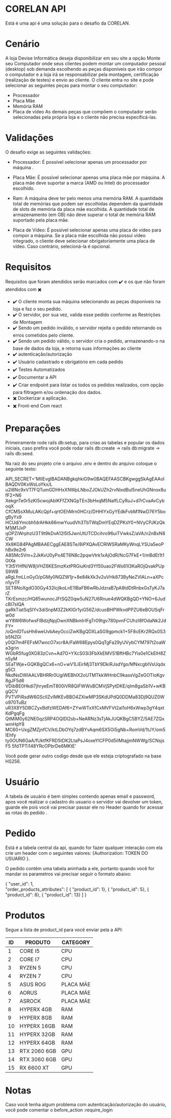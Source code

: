 # CORELAN API

Está é uma api é uma solução para o desafio da CORELAN.

# Cenário

A loja Devise Informática deseja disponibilizar em seu site a opção Monte seu Computador
onde seus clientes podem montar um computador pessoal (desktop) sob demanda escolhendo
as peças disponíveis que irão compor o computador e a loja irá se responsabilizar pela
montagem, certificação (realização de testes) e envio ao cliente.
O cliente entra no site e pode selecionar as seguintes peças para montar o seu computador:
* Processador
* Placa Mãe
* Memória RAM
* Placa de vídeo
As demais peças que compõem o computador serão selecionadas pela própria loja e o cliente
não precisa especificá-las.

# Validações
 
 O desafio exige as seguintes validações:
 
* Processador: É possível selecionar apenas um processador por máquina .
* Placa Mãe: É possível selecionar apenas uma placa mãe por máquina. A placa mãe deve suportar a marca (AMD ou Intel) do processador escolhido.
* Ram: A máquina deve ter pelo menos uma memória RAM. A quantidade total de memórias que podem ser escolhidas dependem da quantidade de slots de memória da placa mãe escolhida. A quantidade total de armazenamento (em GB) não deve superar o total de memória RAM suportado pela placa mãe.

* Placa de Vídeo: É possível selecionar apenas uma placa de vídeo para compor a máquina. Se a placa mãe escolhida não possui vídeo integrado, o cliente deve selecionar obrigatoriamente uma placa de vídeo. Caso contrário, selecioná-la é opcional.

# Requisitos

Requisitos que foram atendidos serão marcados com :heavy_check_mark: e os que não foram atendidos com :heavy_multiplication_x:

* :heavy_check_mark: O cliente monta sua máquina selecionando as peças disponíveis na loja e faz o seu pedido.
* :heavy_check_mark: O servidor, por sua vez, valida esse pedido conforme as Restrições de Montagem
* :heavy_check_mark: Sendo um pedido inválido, o servidor rejeita o pedido retornando os erros cometidos pelo cliente.
* :heavy_check_mark: Sendo um pedido válido, o servidor cria o pedido, armazenando-o na base de dados da loja, e retorna suas informações ao cliente
* :heavy_check_mark: autenticação/autorização
* :heavy_check_mark: Usuário cadastrado e obrigatório em cada pedido
* :heavy_check_mark: Testes Automatizados
* :heavy_check_mark: Documentar a API
* :heavy_check_mark: Criar endpoint para listar os todos os pedidos realizados, com opção para filtragem e/ou ordenação dos dados.
* :heavy_multiplication_x: Dockerizar a aplicação.
* :heavy_multiplication_x: Front-end Com react

# Preparações

Primeiramente rode rails db:setup, para crias as tabelas e popular os dados iniciais, caso prefira você pode rodar rails db:create -> rails db:migrate -> rails db:seed.

Na raiz do seu projeto crie o arquivo .env e dentro do arquivo coloque o seguinte texto:

API_SECRET='MIIEvgIBADANBgkqhkiG9w0BAQEFAASCBKgwggSkAgEAAoIBAQDV0KxWsLoYkx/L
u2l8Nc9xVT7FQTumGDHHxXNWpLNboZJOkUZh2rvNixdBul5neUhGNnox8ufF2+N6
XekgnTe0r5zKI5cwojAbIKFfZXNGpTEn3bHxqM5NaIfLCyRuJ+d7rCvaAvCyboqX
CfCMSsXMuLAKcQpf+qrtOEhMrn0HCrz/DHHlYxGyYEdkFvbM1NwD76Y5bogByYx9
HCUdiYmcbh1drAHkk66mwYuudVh3TbTWqDmYEqDZPKsY0+NVyCPJKzQkM1jM1JxP
qOPZiWrphzU3T9t9kDvA12l5l5JwnUtUTCDcihro96uiTVwksZ/aVA/n2nBxN8CW
Xk8KG84PAgMBAAECggEAE8STe/8iPXQAvECRlWSRaMKyWnqLYSUa5eoPhBx9e2r6
A8SMc5Vm+2JkKvU0yPx4ET6N8c2pqwVtrk1xAjOdR/NcG7FkE+1/mBdEt1t1GtXa
Y3t5YHfN/W8jVHZ6KESmzKxtPRGiuKrd3Yf50uao2FWs61I3KaROjQvakPUpS9WB
aRgLfmLLnGyO/pGMy0NQZW1jr+8e84kXk3v2uVHk873ByNeZVlALn+aXPcn1yvTF
SET8NoXgdO30Gy432lcjlkoLnE1IBaFB6wRbJdzraB7pA8tdDtRnbxGsTyKJ7arZ
TKrEsmzc/HQ85wunocJFtSQZ0qw5uN27U6Rnue4dWQKBgQD+YNO+6JudcBI7sIQA
gaRkTiatSqSlYv3diSnpM3Z2kKIGr1yiG56Z/dcuoBHPWkvdPPZU6eBOUSqFrw0d
wY8W6WofwsFlBdzjNpjOwnXNBkmIrIFgTr09tgv780pvnFCUhzI8fOdaNk2JdFY+
/oQmIDTusHh6weUvbAeyOcciZwKBgQDXLaSG9gpmck1+5F8cEKr2RQx0S3b5NZGl
y0QI7m4FEFsM7wncO7xcr8A/FaW68Epys0QqTgFa29yUVybCYM797t2oaWa3grin
WGbR5fug0XG83zCvn+Ad7O+YXcS03i3FbXkEMVS1BftHBc7Yis0e1CkElH8Zn5yM
SEaTWje+GQKBgQCx6+nO+wV1LiEirMj3TbY9DkiRJsdYgo/MNxcgbIVsUqdxg5CI
NkdNsDWlAALVBHRRr0UgiWEBhlX2oUTMTkkWHnbC9kassVgZeGOTIoKgv8gJF5d6
VDibBE0Hkdi7jhryeEmT800iVR8QiFWWxBCMVjSPytDKE/qIm8gaSb1V+wKBgQCV
PVTVPiRsdW6GScIlZvIMKEvBBO4ZXiwMP3SKdUPdQ0DDMa83Dj9QUZ0Wo970TuBz
uR3X8Y5DBCZyxBdfzWEDAf6+ZYwWTxXfCxMVFVt2aI1oH6xWwp3gY4qxtKdPgqFg
QtMiM0y62NE0qzSRP4OQlDl2sb+NeARNz3sTjAkJUQKBgC5BYZ/5AE7ZQxwmHpY8
MC60+UxgZMZjnfCV/ktLDbOYq7zdBYvAqm6SX5Oi5gNb+RomVd/1tJY/om5IEhfy
ty0OUN6GaA/fUktfKFRD5tDK2LtaPsJ4oxeYlCFP0d5iIMtajjmNWWg/SCNsjsF5
5fdTPTi148YRcOPbrDe6MKtE'

Você pode gerar outro codigo desde que ele esteja criptografado na base HS256.

# Usuário

A tabela de usuário é bem simples contendo apenas email e password, apos você realizar o cadastro do usuario o servidor vai devolver um token, guarde ele pois você vai precisar passar ele no Header quando for acessar as rotas do pedido .

# Pedido 

Está é a tabela central da api, quando for fazer qualquer interação com ela crie um header com o seguintes valores:
{Authorization:
    TOKEN DO USUARIO
}.

O pedido contêm uma tabela aninhada a ele, portanto quando você for mandar os parametros vai precisar seguir o formato abaixo: 

{
	"user_id": 1,	
	"order_products_attributes": [
    { "product_id": 1},
    { "product_id": 5},
    { "product_id": 8},
    { "product_id": 13}
	]
}

# Produtos

Segue a lista de product_id para você enviar pela a API: 

|       ID      |    PRODUTO    |    CATEGORY   |
|---------------|---------------|---------------|
|       1       |    CORE I5    |     CPU       |
|       2       |    CORE I7    |     CPU       |
|       3       |    RYZEN 5    |     CPU       |
|       4       |    RYZEN 7    |     CPU       |
|       5       |    ASUS ROG   |   PLACA MÃE   |
|       6       |    AORUS      |   PLACA MÃE   |
|       7       |    ASROCK     |   PLACA MÃE   |
|       8       |    HYPERX 4GB |     RAM       |
|       9       |    HYPERX 8GB |     RAM       |
|       10      |   HYPERX 16GB |     RAM       |
|       11      |   HYPERX 32GB |     RAM       |
|       12      |   HYPERX 64GB |     RAM       |
|       13      |  RTX 2060 6GB |     GPU       |
|       14      |  RTX 3060 6GB |     GPU       |
|       15      |  RX 6600 XT  |     GPU       |


# Notas

Caso você tenha algum problema com autenticação/autorização do usuário, você pode comentar o before_action :require_login


